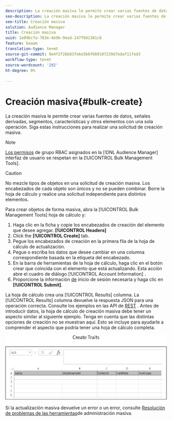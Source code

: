 ```yaml
---
description: La creación masiva le permite crear varias fuentes de datos, señales derivadas, segmentos, características y otros elementos con una sola operación. Siga estas instrucciones para realizar una solicitud de creación masiva.
seo-description: La creación masiva le permite crear varias fuentes de datos, señales derivadas, segmentos, características y otros elementos con una sola operación. Siga estas instrucciones para realizar una solicitud de creación masiva.
seo-title: Creación masiva
solution: Audience Manager
title: Creación masiva
uuid: 1e09bcfa-783e-4e9b-9ead-147f8d1381c8
feature: baaam
translation-type: tm+mt
source-git-commit: 9e4f2f26b83fe6e5b6f669107239d7edaf11fed3
workflow-type: tm+mt
source-wordcount: '292'
ht-degree: 0%

---
```



# Creación masiva{#bulk-create}

La creación masiva le permite crear varias fuentes de datos, señales derivadas, segmentos, características y otros elementos con una sola operación. Siga estas instrucciones para realizar una solicitud de creación masiva.

<!-- 

t_bulk_create.xml

 -->

>[!NOTE]
>
>[Los permisos](../../features/administration/administration-overview.md) de grupo RBAC asignados en la [!DNL Audience Manager] interfaz de usuario se respetan en la [!UICONTROL Bulk Management Tools].

>[!CAUTION]
>
>No mezcle tipos de objetos en una solicitud de creación masiva. Los encabezados de cada objeto son únicos y no se pueden combinar. Borre la hoja de cálculo y realice una solicitud independiente para distintos elementos.

Para crear objetos de forma masiva, abra la [!UICONTROL Bulk Management Tools] hoja de cálculo y:

1. Haga clic en la ficha y copie los encabezados de creación del elemento que desee agregar. **[!UICONTROL Headers]**
2. Click the **[!UICONTROL Create]** tab.
3. Pegue los encabezados de creación en la primera fila de la hoja de cálculo de actualización.
4. Pegue o escriba los datos que desee cambiar en una columna correspondiente basada en la etiqueta del encabezado.
5. En la barra de herramientas de la hoja de cálculo, haga clic en el botón crear que coincida con el elemento que está actualizando.
Esta acción abre el cuadro de diálogo [!UICONTROL Account Information] .
6. Proporcione la información [de](../../reference/bulk-management-tools/bulk-management-intro.md#auth-reqs) inicio de sesión necesaria y haga clic en **[!UICONTROL Submit]**.

La hoja de cálculo crea una [!UICONTROL Results] columna. La [!UICONTROL Results] columna devuelve la respuesta JSON para una operación correcta. Consulte los ejemplos en las API de [REST](../../api/rest-api-main/rest-api-main.md) . Antes de introducir datos, la hoja de cálculo de creación masiva debe tener un aspecto similar al siguiente ejemplo. Tenga en cuenta que las distintas opciones de creación no se muestran aquí. Esto se incluye para ayudarle a comprender el aspecto que podría tener una hoja de cálculo completa.

![](assets/cretetraits.png)

Si la actualización masiva devuelve un error o un error, consulte [Resolución de problemas de las herramientas](../../reference/bulk-management-tools/bulk-troubleshooting.md)de administración masiva.
